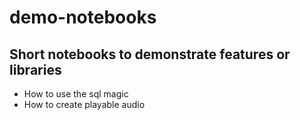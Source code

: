 # demo-notebooks
## Short notebooks to demonstrate features or libraries

* How to use the sql magic
* How to create playable audio
